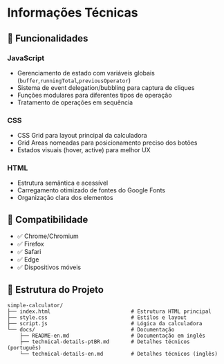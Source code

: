 # Informações Técnicas

## 🔧 Funcionalidades

### JavaScript

- Gerenciamento de estado com variáveis globais (`buffer`,`runningTotal`,`previousOperator`)
- Sistema de event delegation/bubbling para captura de cliques
- Funções modulares para diferentes tipos de operação
- Tratamento de operações em sequência

### CSS

- CSS Grid para layout principal da calculadora
- Grid Areas nomeadas para posicionamento preciso dos botões
- Estados visuais (hover, active) para melhor UX

### HTML

- Estrutura semântica e acessível
- Carregamento otimizado de fontes do Google Fonts
- Organização clara dos elementos

## 📱 Compatibilidade

- ✅ Chrome/Chromium
- ✅ Firefox
- ✅ Safari
- ✅ Edge
- ✅ Dispositivos móveis

## 📂 Estrutura do Projeto

```
simple-calculator/
├── index.html                          # Estrutura HTML principal
├── style.css                           # Estilos e layout
├── script.js                           # Lógica da calculadora
└── docs/                               # Documentação
    ├── README-en.md                    # Documentação em inglês
    ├── technical-details-ptBR.md       # Detalhes técnicos (português)
    └── technical-details-en.md         # Detalhes técnicos (inglês)
```

